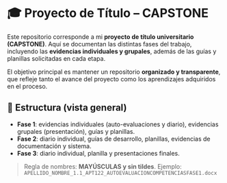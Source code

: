# 🎓 Proyecto de Título – CAPSTONE

Este repositorio corresponde a mi **proyecto de título universitario (CAPSTONE)**. Aquí se documentan las distintas fases del trabajo, incluyendo las **evidencias individuales y grupales**, además de las guías y planillas solicitadas en cada etapa.

El objetivo principal es mantener un repositorio **organizado y transparente**, que refleje tanto el avance del proyecto como los aprendizajes adquiridos en el proceso.

## 📂 Estructura (vista general)
- **Fase 1**: evidencias individuales (auto-evaluaciones y diario), evidencias grupales (presentación), guías y planillas.
- **Fase 2**: diario individual, guías de desarrollo, planillas, evidencias de documentación y sistema.
- **Fase 3**: diario individual, planilla y presentaciones finales.

> Regla de nombres: **MAYÚSCULAS y sin tildes**. Ejemplo:
> `APELLIDO_NOMBRE_1.1_APT122_AUTOEVALUACIONCOMPETENCIASFASE1.docx`